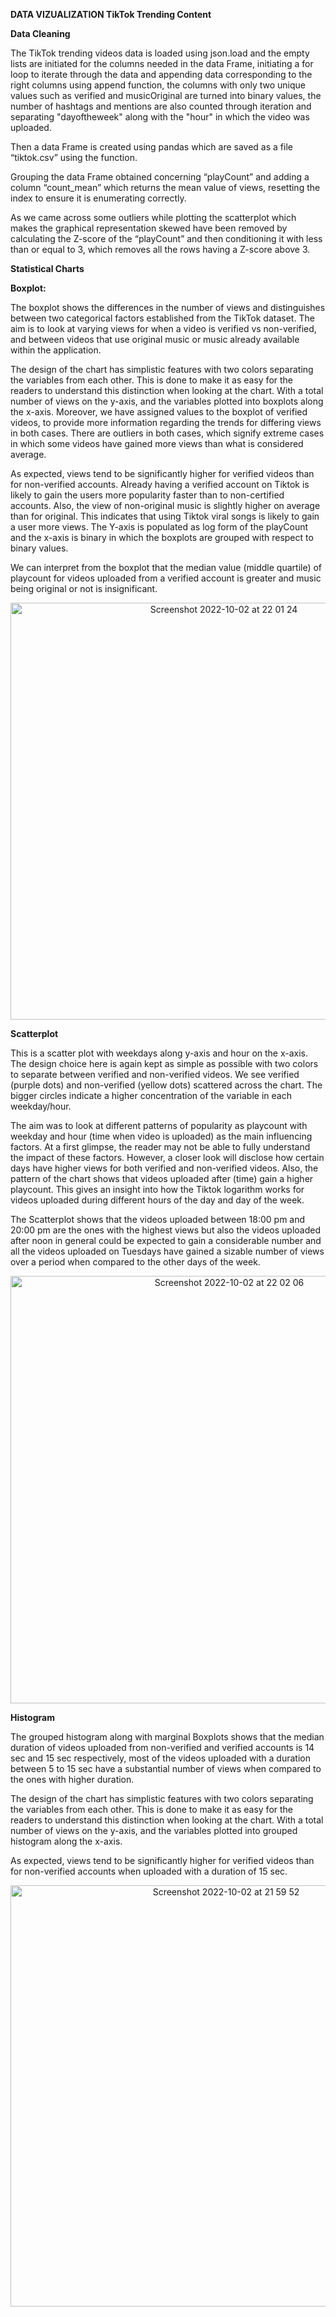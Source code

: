 ﻿**DATA VIZUALIZATION TikTok Trending Content**

**Data Cleaning**

The TikTok trending videos data is loaded using json.load and the empty lists are initiated for the columns needed in the data Frame, initiating a for loop to iterate through the data and appending data corresponding to the right columns using append function, the columns with only two unique values such as verified and musicOriginal are turned into binary values, the number of hashtags and mentions are also counted through iteration and separating "dayoftheweek" along with the "hour" in which the video was uploaded.  

Then a data Frame is created using pandas which are saved as a file “tiktok.csv” using the function. 

Grouping the data Frame obtained concerning “playCount” and adding a column “count\_mean” which returns the mean value of views, resetting the index to ensure it is enumerating correctly. 

As we came across some outliers while plotting the scatterplot which makes the graphical representation skewed have been removed by calculating the Z-score of the “playCount” and then conditioning it with less than or equal to 3, which removes all the rows having a Z-score above 3.

**Statistical Charts**

**Boxplot:** 

The boxplot shows the differences in the number of views and distinguishes between two categorical factors established from the TikTok dataset. The aim is to look at varying views for when a video is verified vs non-verified, and between videos that use original music or music already available within the application. 

The design of the chart has simplistic features with two colors separating the variables from each other. This is done to make it as easy for the readers to understand this distinction when looking at the chart. With a total number of views on the y-axis, and the variables plotted into boxplots along the x-axis. Moreover, we have assigned values to the boxplot of verified videos, to provide more information regarding the trends for differing views in both cases. There are outliers in both cases, which signify extreme cases in which some videos have gained more views than what is considered average. 

As expected, views tend to be significantly higher for verified videos than for non-verified accounts. Already having a verified account on Tiktok is likely to gain the users more popularity faster than to non-certified accounts. Also, the view of non-original music is slightly higher on average than for original. This indicates that using Tiktok viral songs is likely to gain a user more views. The Y-axis is populated as log form of the playCount and the x-axis is binary in which the boxplots are grouped with respect to binary values. 

We can interpret from the boxplot that the median value (middle quartile) of playcount for videos uploaded from a verified account is greater and music being original or not is insignificant.

<p align="center">
<img width="667" alt="Screenshot 2022-10-02 at 22 01 24" src="https://user-images.githubusercontent.com/66077662/193476104-35d9a901-fd2e-4a66-b003-8c798da4c152.png">
</p>

**Scatterplot**

This is a scatter plot with weekdays along y-axis and hour on the x-axis. The design choice here is again kept as simple as possible with two colors to separate between verified and non-verified videos. We see verified (purple dots) and non-verified (yellow dots) scattered across the chart. The bigger circles indicate a higher concentration of the variable in each weekday/hour. 

The aim was to look at different patterns of popularity as playcount with weekday and hour (time when video is uploaded) as the main influencing factors. At a first glimpse, the reader may not be able to fully understand the impact of these factors. However, a closer look will disclose how certain days have higher views for both verified and non-verified videos. Also, the pattern of the chart shows that videos uploaded after (time) gain a higher playcount. This gives an insight into how the Tiktok logarithm works for videos uploaded during different hours of the day and day of the week.

The Scatterplot shows that the videos uploaded between 18:00 pm and 20:00 pm are the ones with the highest views but also the videos uploaded after noon in general could be expected to gain a considerable number and all the videos uploaded on Tuesdays have gained a sizable number of views over a period when compared to the other days of the week.

<p align="center">
<img width="684" alt="Screenshot 2022-10-02 at 22 02 06" src="https://user-images.githubusercontent.com/66077662/193476125-6c4698f6-ce21-4dd7-9cbd-e1e1a06207e0.png">
</p>

**Histogram**

The grouped histogram along with marginal Boxplots shows that the median duration of videos uploaded from non-verified and verified accounts is 14 sec and 15 sec respectively, most of the videos uploaded with a duration between 5 to 15 sec have a substantial number of views when compared to the ones with higher duration.

The design of the chart has simplistic features with two colors separating the variables from each other. This is done to make it as easy for the readers to understand this distinction when looking at the chart. With a total number of views on the y-axis, and the variables plotted into grouped histogram along the x-axis.

As expected, views tend to be significantly higher for verified videos than for non-verified accounts when uploaded with a duration of 15 sec.

<p align="center">
<img width="674" alt="Screenshot 2022-10-02 at 21 59 52" src="https://user-images.githubusercontent.com/66077662/193476047-5224d513-937e-4325-b83e-be274b7623e0.png">
</p>
